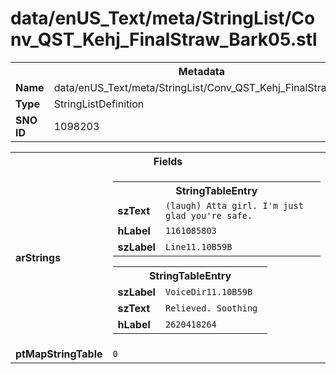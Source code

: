 <h1>data/enUS_Text/meta/StringList/Conv_QST_Kehj_FinalStraw_Bark05.stl</h1><table><tr><th colspan="100%">Metadata</th></tr><tr><td><b>Name</b></td><td>data/enUS_Text/meta/StringList/Conv_QST_Kehj_FinalStraw_Bark05.stl</td></tr><tr><td><b>Type</b></td><td>StringListDefinition</td></tr><tr><td><b>SNO ID</b></td><td>1098203</td></tr></table>

<table><tr><th colspan="100%">Fields</th></tr><tr><td><b>arStrings</b></td><td><table><tr><th colspan="100%">StringTableEntry</th></tr><tr><td><b>szText</b></td><td><code>(laugh) Atta girl. I'm just glad you're safe.</code></td></tr><tr><td><b>hLabel</b></td><td><code>1161085803</code></td></tr><tr><td><b>szLabel</b></td><td><code>Line11.10B59B</code></td></tr></table>


<table><tr><th colspan="100%">StringTableEntry</th></tr><tr><td><b>szLabel</b></td><td><code>VoiceDir11.10B59B</code></td></tr><tr><td><b>szText</b></td><td><code>Relieved. Soothing </code></td></tr><tr><td><b>hLabel</b></td><td><code>2620418264</code></td></tr></table>


</td></tr><tr><td><b>ptMapStringTable</b></td><td><code>0</code></td></tr></table>

